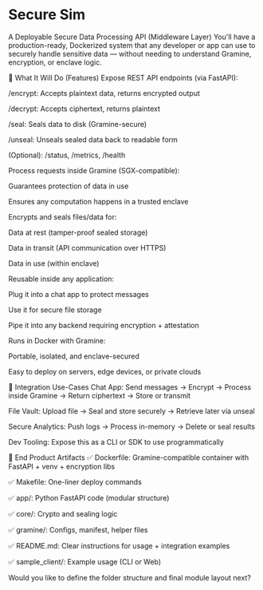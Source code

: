 # Secure Sim
A Deployable Secure Data Processing API (Middleware Layer)
You'll have a production-ready, Dockerized system that any developer or app can use to securely handle sensitive data — without needing to understand Gramine, encryption, or enclave logic.

🔐 What It Will Do (Features)
Expose REST API endpoints (via FastAPI):

/encrypt: Accepts plaintext data, returns encrypted output

/decrypt: Accepts ciphertext, returns plaintext

/seal: Seals data to disk (Gramine-secure)

/unseal: Unseals sealed data back to readable form

(Optional): /status, /metrics, /health

Process requests inside Gramine (SGX-compatible):

Guarantees protection of data in use

Ensures any computation happens in a trusted enclave

Encrypts and seals files/data for:

Data at rest (tamper-proof sealed storage)

Data in transit (API communication over HTTPS)

Data in use (within enclave)

Reusable inside any application:

Plug it into a chat app to protect messages

Use it for secure file storage

Pipe it into any backend requiring encryption + attestation

Runs in Docker with Gramine:

Portable, isolated, and enclave-secured

Easy to deploy on servers, edge devices, or private clouds

🧩 Integration Use-Cases
Chat App: Send messages → Encrypt → Process inside Gramine → Return ciphertext → Store or transmit

File Vault: Upload file → Seal and store securely → Retrieve later via unseal

Secure Analytics: Push logs → Process in-memory → Delete or seal results

Dev Tooling: Expose this as a CLI or SDK to use programmatically

🏁 End Product Artifacts
✅ Dockerfile: Gramine-compatible container with FastAPI + venv + encryption libs

✅ Makefile: One-liner deploy commands

✅ app/: Python FastAPI code (modular structure)

✅ core/: Crypto and sealing logic

✅ gramine/: Configs, manifest, helper files

✅ README.md: Clear instructions for usage + integration examples

✅ sample_client/: Example usage (CLI or Web)

Would you like to define the folder structure and final module layout next?